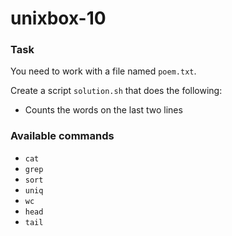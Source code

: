 # unixbox-10

### Task

You need to work with a file named `poem.txt`.

Create a script `solution.sh` that does the following:

- Counts the words on the last two lines

### Available commands

* `cat`
* `grep`
* `sort`
* `uniq`
* `wc`
* `head`
* `tail`
